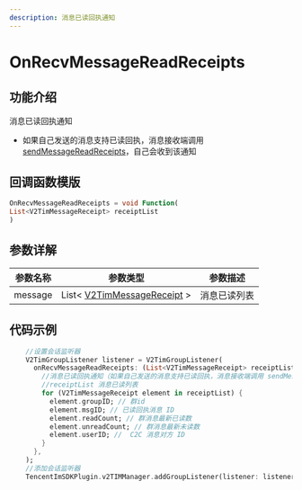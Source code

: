 ```yaml
---
description: 消息已读回执通知
---
```


# OnRecvMessageReadReceipts

## 功能介绍

消息已读回执通知

* 如果自己发送的消息支持已读回执，消息接收端调用 [sendMessageReadReceipts](../v2timmessagemanager/sendmessagereadreceipts.md)，自己会收到该通知

## 回调函数模版

```dart
OnRecvMessageReadReceipts = void Function(
List<V2TimMessageReceipt> receiptList
)
```

## 参数详解

| 参数名称    | 参数类型                                                                           | 参数描述   |
| ------- | ------------------------------------------------------------------------------ | ------ |
| message | List< [V2TimMessageReceipt](../guan-jian-lei/message/v2timmessagereceipt.md) > | 消息已读列表 |

## 代码示例

```dart
    //设置会话监听器
    V2TimGroupListener listener = V2TimGroupListener(
      onRecvMessageReadReceipts: (List<V2TimMessageReceipt> receiptList) {
        //消息已读回执通知（如果自己发送的消息支持已读回执，消息接收端调用 sendMessageReadReceipts，自己会收到该通知）
        //receiptList 消息已读列表
        for (V2TimMessageReceipt element in receiptList) {
          element.groupID; // 群id
          element.msgID; // 已读回执消息 ID
          element.readCount; // 群消息最新已读数
          element.unreadCount; // 群消息最新未读数
          element.userID; //  C2C 消息对方 ID
        }
      },
    );
    //添加会话监听器
    TencentImSDKPlugin.v2TIMManager.addGroupListener(listener: listener);
```
